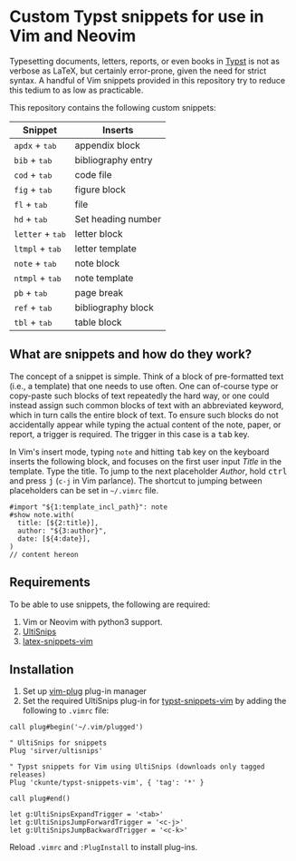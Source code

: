 # Custom Typst snippets for use in Vim and Neovim

Typesetting documents, letters, reports, or even books in [Typst] is not as verbose as LaTeX, but certainly error-prone, given the need for strict syntax. A handful of Vim snippets provided in this repository try to reduce this tedium to as low as practicable.

This repository contains the following custom snippets:

| Snippet                   | Inserts            |
| ------------------------- | ------------------ |
| `apdx` + <kbd>tab</kbd>   | appendix block     |
| `bib` + <kbd>tab</kbd>    | bibliography entry |
| `cod` + <kbd>tab</kbd>    | code file          |
| `fig` + <kbd>tab</kbd>    | figure block       |
| `fl` + <kbd>tab</kbd>     | file               |
| `hd` + <kbd>tab</kbd>     | Set heading number |
| `letter` + <kbd>tab</kbd> | letter block       |
| `ltmpl` + <kbd>tab</kbd>  | letter template    |
| `note` + <kbd>tab</kbd>   | note block         |
| `ntmpl` + <kbd>tab</kbd>  | note template      |
| `pb` + <kbd>tab</kbd>     | page break         |
| `ref` + <kbd>tab</kbd>    | bibliography block |
| `tbl` + <kbd>tab</kbd>    | table block        |

## What are snippets and how do they work?

The concept of a snippet is simple. Think of a block of pre-formatted text (i.e., a template) that one needs to use often. One can of-course type or copy-paste such blocks of text repeatedly the hard way, or one could instead assign such common blocks of text with an abbreviated keyword, which in turn calls the entire block of text. To ensure such blocks do not accidentally appear while typing the actual content of the note, paper, or report, a trigger is required. The trigger in this case is a <kbd>tab</kbd> key.

In Vim's insert mode, typing `note` and hitting <kbd>tab</kbd> key on the keyboard inserts the following block, and focuses on the first user input _Title_ in the template. Type the title. To jump to the next placeholder _Author_, hold <kbd>ctrl</kbd> and press <kbd>j</kbd> (`c-j` in Vim parlance). The shortcut to jumping between placeholders can be set in `~/.vimrc` file. 

```typst
#import "${1:template_incl_path}": note
#show note.with(
  title: [${2:title}],
  author: "${3:author}",
  date: [${4:date}],
)
// content hereon
```

## Requirements

To be able to use snippets, the following are required:

1. Vim or Neovim with python3 support.
2. [UltiSnips][us] 
3. [latex-snippets-vim][ck]

## Installation

1. Set up [vim-plug][vp] plug-in manager
2. Set the required UltiSnips plug-in for [typst-snippets-vim][ck] by adding the following to `.vimrc` file:

```vim
call plug#begin('~/.vim/plugged')

" UltiSnips for snippets
Plug 'sirver/ultisnips'

" Typst snippets for Vim using UltiSnips (downloads only tagged releases)
Plug 'ckunte/typst-snippets-vim', { 'tag': '*' }

call plug#end()

let g:UltiSnipsExpandTrigger = '<tab>'
let g:UltiSnipsJumpForwardTrigger = '<c-j>'
let g:UltiSnipsJumpBackwardTrigger = '<c-k>'
```

Reload `.vimrc` and `:PlugInstall` to install plug-ins.

[Typst]: https://typst.app
[us]: https://github.com/SirVer/ultisnips
[vp]: https://github.com/junegunn/vim-plug
[ck]: https://github.com/ckunte/typst-snippets-vim
